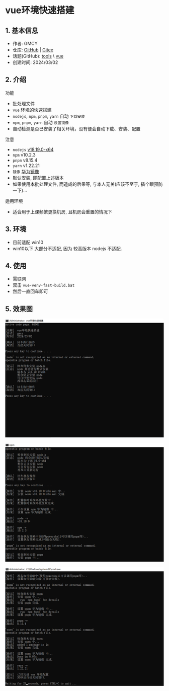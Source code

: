 # vue环境快速搭建

## 1. 基本信息

- 作者: GMCY
- 仓库: [GitHub](https://github.com/GMCY2020/Vue-Venv-Fast-Build) | [Gitee](https://gitee.com/GMCY2020/Vue-Venv-Fast-Build)
- 话题(GitHub): [tools](https://github.com/topics/tools) \ [vue](https://github.com/topics/vue)
- 创建时间: 2024/03/02

## 2. 介绍

功能	
- 批处理文件 
- `vue` 环境的快速搭建
- `nodejs`, `npm`, `pnpm`, `yarn` 自动 `下载安装`
- `npm`, `pnpm`, `yarn` 自动 `设置镜像`
- 自动检测是否已安装了相关环境，没有便会自动下载、安装、配置

注意
- `nodejs` [v18.19.0-x64](https://npmmirror.com/mirrors/node/v18.19.0/node-v18.19.0-x64.msi)
- `npm` v10.2.3
- `pnpm` v8.15.4
- `yarn` v1.22.21
- `镜像`  [华为镜像](https://mirrors.huaweicloud.com/repository/npm/)
- 默认安装, 即配置上述版本
- 如果使用本批处理文件, 而造成的后果等, 与本人无关(应该不至于, 插个眼预防一下)...

适用环境
- 适合用于上课频繁更换机房, 且机房会重置的情况下

## 3. 环境

- 目前适配 win10
- win10以下 大部分不适配, 因为 较高版本 nodejs 不适配.

## 4. 使用

- 需联网
- 双击 `vue-venv-fast-build.bat`
- 然后一直回车即可

## 5. 效果图

![md-01](docs/md-01.png)

![md-02](docs/md-02.png)

![md-03](docs/md-03.png)
